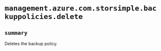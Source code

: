 # `management.azure.com.storsimple.backuppolicies.delete`

## `summary`
Deletes the backup policy.


